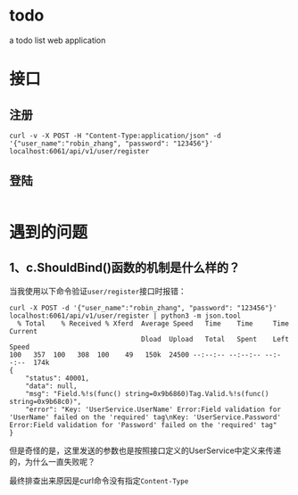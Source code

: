 # todo
a todo list web application

# 接口
## 注册
```
curl -v -X POST -H "Content-Type:application/json" -d '{"user_name":"robin_zhang", "password": "123456"}' localhost:6061/api/v1/user/register
```
## 登陆
```
```

# 遇到的问题
## 1、c.ShouldBind()函数的机制是什么样的？
当我使用以下命令验证`user/register`接口时报错：
```
curl -X POST -d '{"user_name":"robin_zhang", "password": "123456"}' localhost:6061/api/v1/user/register | python3 -m json.tool
  % Total    % Received % Xferd  Average Speed   Time    Time     Time  Current
                                 Dload  Upload   Total   Spent    Left  Speed
100   357  100   308  100    49   150k  24500 --:--:-- --:--:-- --:--:--  174k
{
    "status": 40001,
    "data": null,
    "msg": "Field.%!s(func() string=0x9b6860)Tag.Valid.%!s(func() string=0x9b68c0)",
    "error": "Key: 'UserService.UserName' Error:Field validation for 'UserName' failed on the 'required' tag\nKey: 'UserService.Password' Error:Field validation for 'Password' failed on the 'required' tag"
}
```
但是奇怪的是，这里发送的参数也是按照接口定义的UserService中定义来传递的，为什么一直失败呢？

最终排查出来原因是curl命令没有指定`Content-Type`
